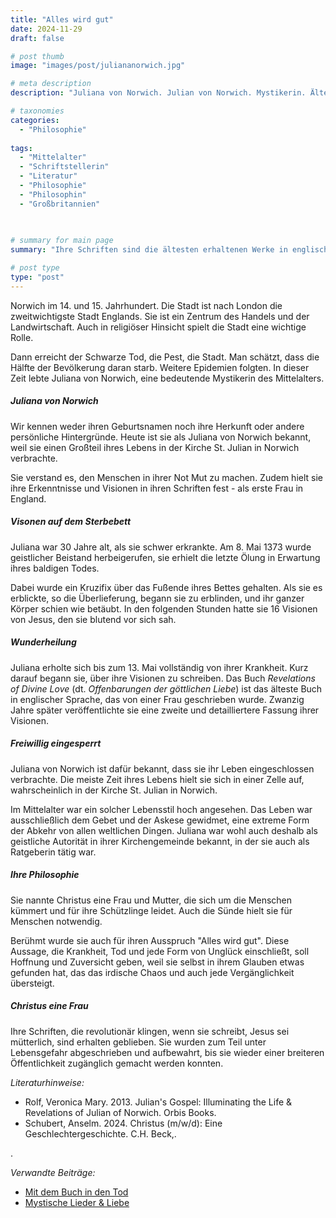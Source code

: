 ```yaml
---
title: "Alles wird gut"
date: 2024-11-29
draft: false

# post thumb
image: "images/post/juliananorwich.jpg"

# meta description
description: "Juliana von Norwich. Julian von Norwich. Mystikerin. Ältestes erhaltenes englischsprachiges Buch einer Frau. Christus eine Frau und Mutter. Reklusion. Einmauern. Mittelalter. Philosophie Frau. Schriftstellerin. Philosophin. Mystikerin. Norwich zweitwichtigste Stadt nach London. Visionen Sterbebett. Christus eine Frau."

# taxonomies
categories:
  - "Philosophie"
  
tags:
  - "Mittelalter"
  - "Schriftstellerin"
  - "Literatur"
  - "Philosophie"
  - "Philosophin"
  - "Großbritannien"

  
  
# summary for main page
summary: "Ihre Schriften sind die ältesten erhaltenen Werke in englischer Sprache, die einer Frau zugeschrieben werden: Juliana von Norwich (14./15. Jh.), die sich freiwillig einschließen ließ. "

# post type
type: "post"
---
```


Norwich im 14. und 15. Jahrhundert. Die Stadt ist nach London die zweitwichtigste Stadt Englands. Sie ist ein Zentrum des Handels und der Landwirtschaft. Auch in religiöser Hinsicht spielt die Stadt eine wichtige Rolle.

Dann erreicht der Schwarze Tod, die Pest, die Stadt. Man schätzt, dass die Hälfte der Bevölkerung daran starb. Weitere Epidemien folgten. In dieser Zeit lebte Juliana von Norwich, eine bedeutende Mystikerin des Mittelalters.

##### Juliana von Norwich

Wir kennen weder ihren Geburtsnamen noch ihre Herkunft oder andere persönliche Hintergründe. Heute ist sie als Juliana von Norwich bekannt, weil sie einen Großteil ihres Lebens in der Kirche St. Julian in Norwich verbrachte. 

Sie verstand es, den Menschen in ihrer Not Mut zu machen. Zudem hielt sie ihre Erkenntnisse und Visionen in ihren Schriften fest - als erste Frau in England.

##### Visonen auf dem Sterbebett

Juliana war 30 Jahre alt, als sie schwer erkrankte. Am 8. Mai 1373 wurde geistlicher Beistand herbeigerufen, sie erhielt die letzte Ölung in Erwartung ihres baldigen Todes.

Dabei wurde ein Kruzifix über das Fußende ihres Bettes gehalten. Als sie es erblickte, so die Überlieferung, begann sie zu erblinden, und ihr ganzer Körper schien wie betäubt. In den folgenden Stunden hatte sie 16 Visionen von Jesus, den sie blutend vor sich sah.

##### Wunderheilung

Juliana erholte sich bis zum 13. Mai vollständig von ihrer Krankheit. Kurz darauf begann sie, über ihre Visionen zu schreiben. Das Buch *Revelations of Divine Love* (dt. *Offenbarungen der göttlichen Liebe*) ist das älteste Buch in englischer Sprache, das von einer Frau geschrieben wurde. Zwanzig Jahre später veröffentlichte sie eine zweite und detailliertere Fassung ihrer Visionen.

##### Freiwillig eingesperrt

Juliana von Norwich ist dafür bekannt, dass sie ihr Leben eingeschlossen verbrachte. Die meiste Zeit ihres Lebens hielt sie sich in einer Zelle auf, wahrscheinlich in der Kirche St. Julian in Norwich.

Im Mittelalter war ein solcher Lebensstil hoch angesehen. Das Leben war ausschließlich dem Gebet und der Askese gewidmet, eine extreme Form der Abkehr von allen weltlichen Dingen. Juliana war wohl auch deshalb als geistliche Autorität in ihrer Kirchengemeinde bekannt, in der sie auch als Ratgeberin tätig war.

##### Ihre Philosophie

Sie nannte Christus eine Frau und Mutter, die sich um die Menschen kümmert und für ihre Schützlinge leidet. Auch die Sünde hielt sie für Menschen notwendig. 

Berühmt wurde sie auch für ihren Ausspruch "Alles wird gut". Diese Aussage, die Krankheit, Tod und jede Form von Unglück einschließt, soll Hoffnung und Zuversicht geben, weil sie selbst in ihrem Glauben etwas gefunden hat, das das irdische Chaos und auch jede Vergänglichkeit übersteigt.

##### Christus eine Frau

Ihre Schriften, die revolutionär klingen, wenn sie schreibt, Jesus sei mütterlich, sind erhalten geblieben. Sie wurden zum Teil unter Lebensgefahr abgeschrieben und aufbewahrt, bis sie wieder einer breiteren Öffentlichkeit zugänglich gemacht werden konnten. 

*Literaturhinweise:*
- Rolf, Veronica Mary. 2013. Julian's Gospel: Illuminating the Life & Revelations of Julian of Norwich. Orbis Books.
- Schubert, Anselm. 2024. Christus (m/w/d): Eine Geschlechtergeschichte. C.H. Beck,.

.


*Verwandte Beiträge:*
- [Mit dem Buch in den Tod](https://www.erinnermich.eu/blog/porete/)
- [Mystische Lieder & Liebe](https://www.erinnermich.eu/blog/hadewijch/)



